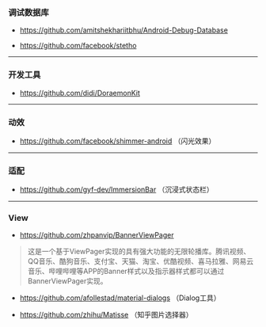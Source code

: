 ### 调试数据库

* https://github.com/amitshekhariitbhu/Android-Debug-Database

* https://github.com/facebook/stetho 

***

### 开发工具

* https://github.com/didi/DoraemonKit

***

### 动效

* https://github.com/facebook/shimmer-android （闪光效果）

***

### 适配

* https://github.com/gyf-dev/ImmersionBar （沉浸式状态栏）

***

### View

* https://github.com/zhpanvip/BannerViewPager

> 这是一个基于ViewPager实现的具有强大功能的无限轮播库。腾讯视频、QQ音乐、酷狗音乐、支付宝、天猫、淘宝、优酷视频、喜马拉雅、网易云音乐、哔哩哔哩等APP的Banner样式以及指示器样式都可以通过BannerViewPager实现。

* https://github.com/afollestad/material-dialogs （Dialog工具）

* https://github.com/zhihu/Matisse （知乎图片选择器）
